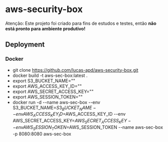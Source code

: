 # aws-security-box
Atenção: Este projeto foi criado para fins de estudos e testes, então **não está pronto para ambiente produtivo!**

## Deployment

### Docker
 - git clone https://github.com/lucas-apd/aws-security-box.git
 - docker build -t aws-sec-box:latest .
 - export S3_BUCKET_NAME=""
 - export AWS_ACCESS_KEY_ID=""
 - export AWS_SECRET_ACCESS_KEY=""
 - export AWS_SESSION_TOKEN=""
 - docker run -d --name aws-sec-box --env S3_BUCKET_NAME=$S3_BUCKET_NAME --env AWS_ACCESS_KEY_ID=$AWS_ACCESS_KEY_ID --env AWS_SECRET_ACCESS_KEY=$AWS_SECRET_ACCESS_KEY --env AWS_SESSION_TOKEN=$AWS_SESSION_TOKEN --name aws-sec-box -p 8080:8080 aws-sec-box 
